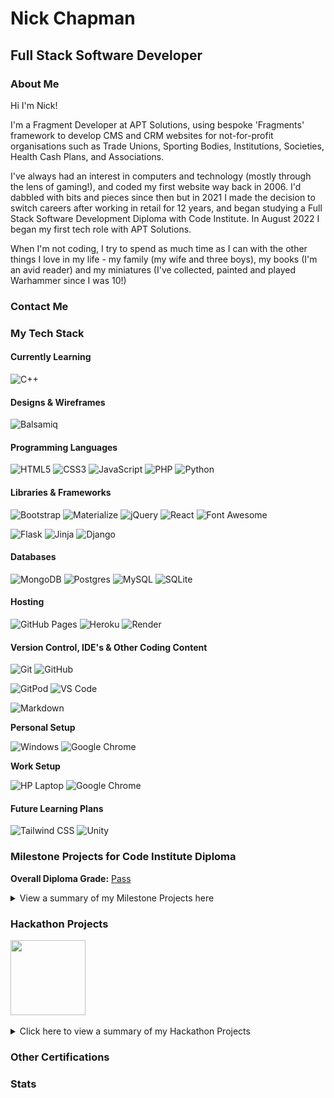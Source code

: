 # Nick Chapman
## Full Stack Software Developer

### About Me

Hi I'm Nick!

I'm a Fragment Developer at APT Solutions, using bespoke 'Fragments' framework to develop CMS and CRM websites for not-for-profit organisations such as Trade Unions, Sporting Bodies, Institutions, Societies, Health Cash Plans, and Associations.

I've always had an interest in computers and technology (mostly through the lens of gaming!), and coded my first website way back in 2006. I'd dabbled with bits and pieces since then but in 2021 I made the decision to switch careers after working in retail for 12 years, and began studying a Full Stack Software Development Diploma with Code Institute. In August 2022 I began my first tech role with APT Solutions.

When I'm not coding, I try to spend as much time as I can with the other things I love in my life - my family (my wife and three boys), my books (I'm an avid reader) and my miniatures (I've collected, painted and played Warhammer since I was 10!)

### Contact Me


### My Tech Stack
#### Currently Learning

![C++](https://img.shields.io/badge/C%2B%2B-00599C?style=for-the-badge&logo=c%2B%2B&logoColor=white)


#### Designs & Wireframes

![Balsamiq](https://img.shields.io/badge/Balsamiq%20-%23A60000.svg?&style=for-the-badge&logo=Balsamiq&logoColor=FFFFFF)


#### Programming Languages

![HTML5](https://img.shields.io/badge/HTML5-E34F26?style=for-the-badge&logo=html5&logoColor=white)
![CSS3](https://img.shields.io/badge/CSS3-1572B6?style=for-the-badge&logo=css3&logoColor=white)
![JavaScript](https://img.shields.io/badge/JavaScript-323330?style=for-the-badge&logo=javascript&logoColor=F7DF1E)
![PHP](https://img.shields.io/badge/php-%23777BB4.svg?style=for-the-badge&logo=php&logoColor=white)
![Python](https://img.shields.io/badge/python-3670A0?style=for-the-badge&logo=python&logoColor=ffdd54)


#### Libraries & Frameworks

![Bootstrap](https://img.shields.io/badge/Bootstrap-563D7C?style=for-the-badge&logo=bootstrap&logoColor=white)
![Materialize](https://img.shields.io/badge/Materialize%20-%23EE6E73.svg?&style=for-the-badge&logo=Materialize&logoColor=FFFFFF)
![jQuery](https://img.shields.io/badge/jQuery-0769AD?style=for-the-badge&logo=jquery&logoColor=white)
![React](https://img.shields.io/badge/react-%2320232a.svg?style=for-the-badge&logo=react&logoColor=%2361DAFB)
![Font Awesome](https://img.shields.io/badge/Font%20Awesome%20-%23339AF0.svg?&style=for-the-badge&logo=Font%20Awesome&logoColor=FFFFFF)

![Flask](https://img.shields.io/badge/flask-%23000.svg?style=for-the-badge&logo=flask&logoColor=white)
![Jinja](https://img.shields.io/badge/Jinja%20-%23000000.svg?&style=for-the-badge&logo=Jinja&logoColor=B41717)
![Django](https://img.shields.io/badge/django-%23092E20.svg?style=for-the-badge&logo=django&logoColor=white)


#### Databases

![MongoDB](https://img.shields.io/badge/MongoDB-%234ea94b.svg?style=for-the-badge&logo=mongodb&logoColor=white) 
![Postgres](https://img.shields.io/badge/postgres-%23316192.svg?style=for-the-badge&logo=postgresql&logoColor=white)
![MySQL](https://img.shields.io/badge/mysql-%2300f.svg?style=for-the-badge&logo=mysql&logoColor=white)
![SQLite](https://img.shields.io/badge/SQLite-07405E?style=for-the-badge&logo=sqlite&logoColor=white)


#### Hosting

![GitHub Pages](https://img.shields.io/static/v1?style=for-the-badge&message=GitHub+Pages&color=222222&logo=GitHub+Pages&logoColor=FFFFFF&label=)
![Heroku](https://img.shields.io/badge/heroku-%23430098.svg?style=for-the-badge&logo=heroku&logoColor=white)
![Render](https://img.shields.io/badge/Render-46E3B7?style=for-the-badge&logo=render&logoColor=white)

 
#### Version Control, IDE's & Other Coding Content

![Git](https://img.shields.io/badge/GIT-E44C30?style=for-the-badge&logo=git&logoColor=white)
![GitHub](https://img.shields.io/badge/GitHub-100000?style=for-the-badge&logo=github&logoColor=white)

![GitPod](https://img.shields.io/badge/Gitpod-000000?style=for-the-badge&logo=gitpod&logoColor=#FFAE33)
![VS Code](https://img.shields.io/badge/Visual_Studio_Code-0078D4?style=for-the-badge&logo=visual%20studio%20code&logoColor=white)


![Markdown](https://img.shields.io/badge/markdown-%23000000.svg?style=for-the-badge&logo=markdown&logoColor=white)


**Personal Setup**

![Windows](https://img.shields.io/badge/Windows-0078D6?style=for-the-badge&logo=windows&logoColor=white)
![Google Chrome](https://img.shields.io/badge/Google%20Chrome-4285F4?style=for-the-badge&logo=GoogleChrome&logoColor=white)


**Work Setup**

![HP Laptop](https://img.shields.io/badge/hp%20laptop-0096D6?style=for-the-badge&logo=hp&logoColor=white)
![Google Chrome](https://img.shields.io/badge/Google%20Chrome-4285F4?style=for-the-badge&logo=GoogleChrome&logoColor=white)


#### Future Learning Plans

![Tailwind CSS](https://img.shields.io/badge/Tailwind_CSS-38B2AC?style=for-the-badge&logo=tailwind-css&logoColor=white)
![Unity](https://img.shields.io/badge/Unity-100000?style=for-the-badge&logo=unity&logoColor=white)



### Milestone Projects for Code Institute Diploma

**Overall Diploma Grade:** 
[Pass](https://www.linkedin.com/in/nick-chapman-253b3b174/overlay/1635483048503/single-media-viewer/?profileId=ACoAACl1gp8BfI_Tv3Yymlwv62WNST8LIx4cgEw)

<details>
<summary>View a summary of my Milestone Projects here</summary>

| Milestone No.   | Project | Description | Grade | 
| :-----------: | :-----------: | :-----------: | :-----------: |
| 1 | <p><a href="https://github.com/NickChapman1988/SleepingDragonTerrain"><img src="https://github.com/NickChapman1988/SleepingDragonTerrain/blob/master/assets/images/amiresponsive.jpg"></a></p><p>Sleeping Dragon Terrain</p> | <p>A website created for a specialist commission service, based on my experience creating dioramas and scenery for wargaming. Created using HTML, CSS and Bootstrap. | Pass |
| 2 | <p><a href="https://github.com/NickChapman1988/FeelingHungry"><img src="https://github.com/NickChapman1988/FeelingHungry/blob/master/assets/images/amiresponsive.jpg"></a></p><p>Feeling Hungry</p> | <p>A recipe search app! Created with HTML, CSS, JavaScript & jQuery. Utilises the EmailJS and Spoonacular APIs | Pass |
| 3 | <p><a href="https://github.com/NickChapman1988/game-shelf"><img src="https://github.com/NickChapman1988/game-shelf/blob/main/static/images/home-screenshot.png"></a></p><p>Game Shelf</p> | <p>A board game review library and review site. Created with HTML, CSS, Materialize, JavaScript, Python, Flask and mongoDB.</p> | Pass |
| 4 | <p><a href="https://github.com/NickChapman1988/sleeping-dragon-hobby-shop"><img src="https://github.com/NickChapman1988/sleeping-dragon-hobby-shop/blob/main/media/testing/sleeping-dragon.png"></a></p><p>Sleeping Dragon Hobby Shop</p> | <p>The Sleeping Dragon Hobby Shop - selling all your scenics modelling and hobby supply needs! A full-stack e-commerce site built with Django and Stripe payments. This site utilises HTML, CSS, JavaScript, Python. Uses both SQLite and postgreSQL relational databases and Amazon AWS S3.</p> | Pass |

</details>

### Hackathon Projects

<a href="https://eu.badgr.com/public/assertions/IiGTRHn_QyiJsetLpNMdfQ"><img width="120px" height="120px"  src="https://api.eu.badgr.io/public/assertions/IiGTRHn_QyiJsetLpNMdfQ/image"></a>

<details>
<summary>Click here to view a summary of my Hackathon Projects</summary>
  

| Date, Theme & Organiser   | Hackathon Project | Place |
| :--------: | :-----------: | :--------------: |
| <p>January 2022:</p><p>Accelerating the future of workforce well-being and mindfulness.</p><p>Organised by the Code Institute & Soda social.</p> | <p><a href="https://github.com/NickChapman1988/hackathon_team_4"><img src="Screenshot 2023-10-09 131936.png" /></a></p><p>My Mind's Eye</p> | <a href="https://eu.badgr.com/public/assertions/IiGTRHn_QyiJsetLpNMdfQ"><img  src="https://eu.badgr.com/public/assertions/IiGTRHn_QyiJsetLpNMdfQ/image"></a> |

</details>

### Other Certifications


### Stats

